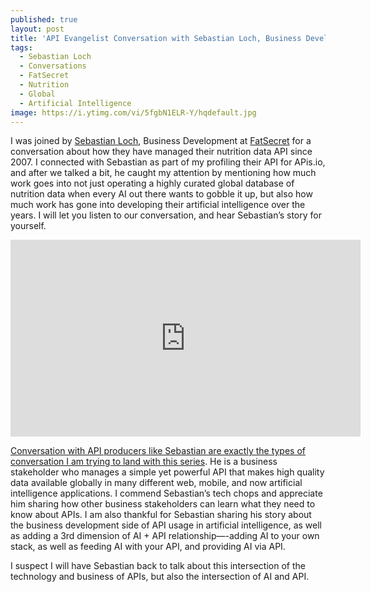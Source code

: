 ```yaml
---
published: true
layout: post
title: 'API Evangelist Conversation with Sebastian Loch, Business Development at FatSecret'
tags:
  - Sebastian Loch
  - Conversations
  - FatSecret
  - Nutrition
  - Global
  - Artificial Intelligence
image: https://i.ytimg.com/vi/5fgbN1ELR-Y/hqdefault.jpg
---
```

I was joined by [Sebastian Loch](https://www.linkedin.com/in/sloch/), Business Development at [FatSecret](https://www.fatsecret.com/) for a conversation about how they have managed their nutrition data API since 2007. I connected with Sebastian as part of my profiling their API for APis.io, and after we talked a bit, he caught my attention by mentioning how much work goes into not just operating a highly curated global database of nutrition data when every AI out there wants to gobble it up, but also how much work has gone into developing their artificial intelligence over the years. I will let you listen to our conversation, and hear Sebastian’s story for yourself.

<center><iframe width="560" height="315" src="https://www.youtube.com/embed/5fgbN1ELR-Y?si=UeOHSrbMDkHjgtZ3" title="YouTube video player" frameborder="0" allow="accelerometer; autoplay; clipboard-write; encrypted-media; gyroscope; picture-in-picture; web-share" referrerpolicy="strict-origin-when-cross-origin" allowfullscreen></iframe></center>

[Conversation with API producers like Sebastian are exactly the types of conversation I am trying to land with this series](https://conversations.apievangelist.com/sessions/2024-09-05-sebastian-loch-fatsecret.html). He is a business stakeholder who manages a simple yet powerful API that makes high quality data available globally in many different web, mobile, and now artificial intelligence applications. I commend Sebastian’s tech chops and appreciate him sharing how other business stakeholders can learn what they need to know about APIs. I am also thankful for Sebastian sharing his story about the business development side of API usage in artificial intelligence, as well as adding a 3rd dimension of AI + API relationship—-adding AI to your own stack, as well as feeding AI with your API, and providing AI via API. 

I suspect I will have Sebastian back to talk about this intersection of the technology and business of APIs, but also the intersection of AI and API.